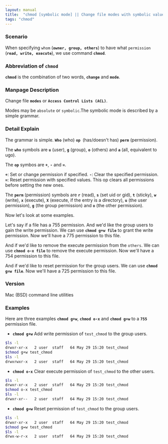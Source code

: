 ```yaml
---
layout: manual
title:  "chmod [symbolic mode] || Change file modes with symbolic values"
tags: "chmod"
---
```


### Scenario
When specifying `whom` (__`owner, group, others`__) to have what `permission` (__`read, write, execute`__), we use command __`chmod`__.

### Abbreviation of `chmod` 
__`chmod`__ is the combination of two words, __`change`__ and __`mode`__.

### Manpage Description
Change file __`modes`__ or __`Access Control Lists (ACL)`__.

Modes may be `absolute` or `symbolic`.The symbolic mode is described by a simple grammar.


### Detail Explain

The grammar is simple.
__`Who`__ (who) __`op `__(has/doesn't has)  __`perm`__ (permission).

The __`who`__ symbols are __`u`__ (user), __`g`__ (group), __`o`__ (others) and __`a`__ (all, equivalent to ugo).

The __`op`__ symbos are __`+`__, __`-`__ and __`=`__. 

__`+`__: Set or change permission if specified.
__`-`__: Clear the specified permission.
__`=`__: Reset permission with specified values. This op clears all permissions before setting the new ones.

The __`perm`__ (permission) symbols are __`r`__ (read), __`s`__ (set uid or gid), __`t`__ (sticky), __`w`__ (write), __`x`__ (execute), __`X`__ (execute, if the entry is a directory), __`u`__ (the user permission), __`g`__ (the group permission) and __`o`__ (the other permission).

Now let's look at some examples.

Let's say if a file has a 755 permission. And we'd like the group users to gain the write permission. We can use __`chmod g+w file`__ to grant the write permission. Now we'll have a 775 permission to this file.

And if we'd like to remove the execute permission from the `others`. We can use __`chmod o-x file`__ to remove the execute permission. Now we'll have a 754 permission to this file.

And if we'd like to reset permission for the group users. We can use __`chmod g=w file`__. Now we'll have a 725 permission to this file.

### Version
Mac (BSD) command line utilities

### Examples
Here are three examples __`chmod g+w`__, __`chmod o-x`__ and __`chmod g=w`__ to a __`755`__ permission file.

- __`chmod g+w`__ Add write permission of `test_chmod` to the group users.

```bash
$ls -l
drwxr-xr-x   2 user  staff   64 May 29 15:20 test_chmod
$chmod g+w test_chmod
$ls -l
drwxrwxr-x   2 user  staff   64 May 29 15:20 test_chmod
```

- __`chmod o-x`__ Clear execute permission of `test_chmod` to the other users.

```bash
$ls -l
drwxr-xr-x   2 user  staff   64 May 29 15:20 test_chmod
$chmod o-x test_chmod
$ls -l
drwxr-xr--   2 user  staff   64 May 29 15:20 test_chmod
```

- __`chmod g=w`__ Reset permission of `test_chmod` to the group users.

```bash
$ls -l
drwxr-xr-x   2 user  staff   64 May 29 15:20 test_chmod
$chmod g=w test_chmod
$ls -l
drwx-w-r-x   2 user  staff   64 May 29 15:20 test_chmod
```
